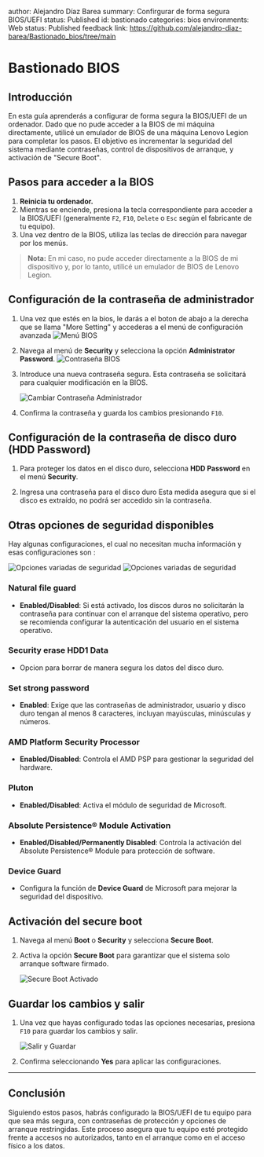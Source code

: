 author: Alejandro Díaz Barea
summary: Confirgurar de forma segura BIOS/UEFI
status: Published
id: bastionado
categories: bios
environments: Web
status: Published
feedback link: https://github.com/alejandro-diaz-barea/Bastionado_bios/tree/main

# Bastionado BIOS

## Introducción

En esta guía aprenderás a configurar de forma segura la BIOS/UEFI de un ordenador. Dado que no pude acceder a la BIOS de mi máquina directamente, utilicé un emulador de BIOS de una máquina Lenovo Legion para completar los pasos. El objetivo es incrementar la seguridad del sistema mediante contraseñas, control de dispositivos de arranque, y activación de "Secure Boot".

## Pasos para acceder a la BIOS

1. **Reinicia tu ordenador.**
2. Mientras se enciende, presiona la tecla correspondiente para acceder a la BIOS/UEFI (generalmente `F2`, `F10`, `Delete` o `Esc` según el fabricante de tu equipo).
3. Una vez dentro de la BIOS, utiliza las teclas de dirección para navegar por los menús.

> **Nota:** En mi caso, no pude acceder directamente a la BIOS de mi dispositivo y, por lo tanto, utilicé un emulador de BIOS de Lenovo Legion.

## Configuración de la contraseña de administrador

1. Una vez que estés en la bios, le darás a el boton de abajo a la derecha que se llama "More Setting" y accederas a el menú de configuración avanzada
![Menú BIOS](./images/menu_bios.png)
2. Navega al menú de **Security** y selecciona la opción **Administrator Password**.
![Contraseña BIOS](./images/passwd_bios.png)
3. Introduce una nueva contraseña segura. Esta contraseña se solicitará para cualquier modificación en la BIOS.
   
   ![Cambiar Contraseña Administrador](./images/change_pwd_bios.png)

3. Confirma la contraseña y guarda los cambios presionando `F10`.

## Configuración de la contraseña de disco duro (HDD Password)

1. Para proteger los datos en el disco duro, selecciona **HDD Password** en el menú **Security**.


2. Ingresa una contraseña para el disco duro Esta medida asegura que si el disco es extraído, no podrá ser accedido sin la contraseña.

## Otras opciones de seguridad disponibles

Hay algunas configuraciones, el cual no necesitan mucha información y esas configuraciones son :

![Opciones variadas de seguridad](./images/opciones_bios.png)
![Opciones variadas de seguridad](./images/opciones_bios2.png)


### **Natural file guard**
- **Enabled/Disabled**: Si está activado, los discos duros no solicitarán la contraseña para continuar con el arranque del sistema operativo, pero se recomienda configurar la autenticación del usuario en el sistema operativo.

### **Security erase HDD1 Data**
- Opcion para borrar de manera segura los datos del disco duro.

### **Set strong password**
- **Enabled**: Exige que las contraseñas de administrador, usuario y disco duro tengan al menos 8 caracteres, incluyan mayúsculas, minúsculas y números.

### **AMD Platform Security Processor**
- **Enabled/Disabled**: Controla el AMD PSP para gestionar la seguridad del hardware.

### **Pluton**
- **Enabled/Disabled**: Activa el módulo de seguridad de Microsoft.

### **Absolute Persistence® Module Activation**
- **Enabled/Disabled/Permanently Disabled**: Controla la activación del Absolute Persistence® Module para protección de software.

### **Device Guard**
- Configura la función de **Device Guard** de Microsoft para mejorar la seguridad del dispositivo.



## Activación del secure boot

1. Navega al menú **Boot** o **Security** y selecciona **Secure Boot**.
2. Activa la opción **Secure Boot** para garantizar que el sistema solo arranque software firmado.
   
   ![Secure Boot Activado](./images/secure_boot_bios.png)

## Guardar los cambios y salir

1. Una vez que hayas configurado todas las opciones necesarias, presiona `F10` para guardar los cambios y salir.
   
   ![Salir y Guardar](./images/exit_bios.png)

2. Confirma seleccionando **Yes** para aplicar las configuraciones.

---

## Conclusión

Siguiendo estos pasos, habrás configurado la BIOS/UEFI de tu equipo para que sea más segura, con contraseñas de protección y opciones de arranque restringidas. Este proceso asegura que tu equipo esté protegido frente a accesos no autorizados, tanto en el arranque como en el acceso físico a los datos.

